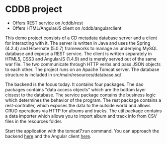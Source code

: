 # CDDB project

- Offers REST service on /cddb/rest
- Offers HTML/AngularJS client on /cddb/angularclient

This demo project consists of a CD metadata database server and a client for interacting with it. The server is written in Java and uses the Spring (4.2.4) and Hibernate (5.0.7) frameworks to manage an underlying MySQL database and expose a REST service. The client is written separately in HTML5, CSS3 and AngularJS (1.4.9) and is merely served out of the same war file. The two communicate through HTTP verbs and pass JSON objects to each other. The project runs on an Apache Tomcat server. The database structure is included in src/main/resources/database.sql

The backend is the focus today. It contains four packages.
The dao packages contains "data access objects" which are the bottom layer 
closest to the database. The service package contains the business logic 
which determines the behavior of the program. The rest package contains a 
rest-controller, which exposes the data to the outside world and allows CRUD 
operations via HTTP for albums and tracks. The util package contains a data importer 
which allows you to import album and track info from CSV files in the resources folder. 

Start the application with the tomcat7:run command. You can approach the backend 
[here](localhost:8080/cddb/rest) and the Angular client [here](localhost:8080/cddb/angularclient).